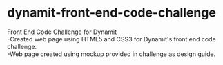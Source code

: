 # dynamit-front-end-code-challenge
Front End Code Challenge for Dynamit<br />
	-Created web page using HTML5 and CSS3 for Dynamit's front end code challenge.<br />
	-Web page created using mockup provided in challenge as design guide.<br />